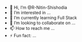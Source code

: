 - 👋 Hi, I’m @R-Nitin-Shishodia
- 👀 I’m interested in ...
- 🌱 I’m currently learning Full Stack 
- 💞️ I’m looking to collaborate on ...
- 📫 How to reach me ...
- ⚡ Fun fact: ...

<!---
R-Nitin-Shishodia/R-Nitin-Shishodia is a ✨ special ✨ repository because its `README.md` (this file) appears on your GitHub profile.
You can click the Preview link to take a look at your changes.
--->
